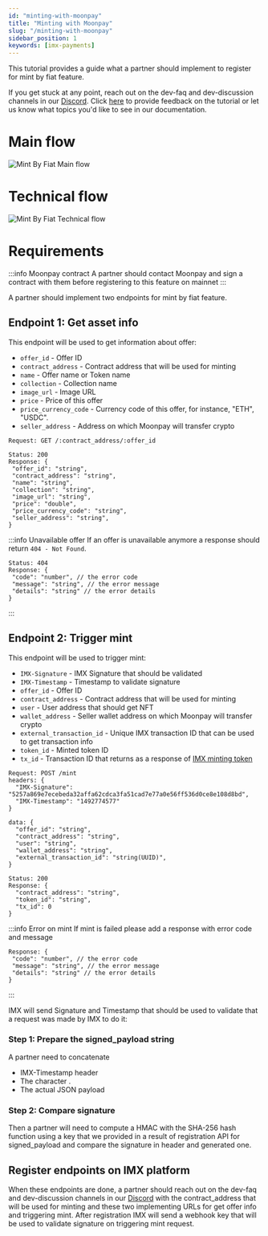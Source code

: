 ```yaml
---
id: "minting-with-moonpay"
title: "Minting with Moonpay"
slug: "/minting-with-moonpay"
sidebar_position: 1
keywords: [imx-payments]
---
```


This tutorial provides a guide what a partner should implement to register for mint by fiat feature.

If you get stuck at any point, reach out on the dev-faq and dev-discussion channels in our [Discord](https://discord.gg/TkVumkJ9D6). Click [here](https://docs.google.com/forms/d/e/1FAIpQLSdTLIXldLRZQB4i2YTHtQwxmrDbTkHphuxtLoVe7j-YVU7VYw/viewform) to provide feedback on the tutorial or let us know what topics you'd like to see in our documentation.

# Main flow

![Mint By Fiat Main flow](/img/tutorial/mintbyfiat-main-flow.png 'Mint by fiat main flow')

# Technical flow

![Mint By Fiat Technical flow](/img/tutorial/mintbyfiat-technical-flow.png 'Mint by fiat technical flow')

# Requirements

:::info Moonpay contract
A partner should contact Moonpay and sign a contract with them before registering to this feature on mainnet
:::

A partner should implement two endpoints for mint by fiat feature.

## Endpoint 1: Get asset info

This endpoint will be used to get information about offer:

- `offer_id` - Offer ID
- `contract_address` - Contract address that will be used for minting
- `name` - Offer name or Token name
- `collection` - Collection name
- `image_url` - Image URL
- `price` - Price of this offer
- `price_currency_code` - Currency code of this offer, for instance, "ETH", "USDC".
- `seller_address` - Address on which Moonpay will transfer crypto

```
Request: GET /:contract_address/:offer_id

Status: 200
Response: {
 "offer_id": "string",
 "contract_address": "string",
 "name": "string",
 "collection": "string",
 "image_url": "string",
 "price": "double",
 "price_currency_code": "string",
 "seller_address": "string",
}
```

:::info Unavailable offer
If an offer is unavailable anymore a response should return `404 - Not Found`.
```
Status: 404
Response: {
 "code": "number", // the error code
 "message": "string", // the error message
 "details": "string" // the error details
}
```
:::

## Endpoint 2: Trigger mint

This endpoint will be used to trigger mint:

- `IMX-Signature` - IMX Signature that should be validated
- `IMX-Timestamp` - Timestamp to validate signature
- `offer_id` - Offer ID
- `contract_address` - Contract address that will be used for minting
- `user` - User address that should get NFT
- `wallet_address` - Seller wallet address on which Moonpay will transfer crypto 
- `external_transaction_id` - Unique IMX transaction ID that can be used to get transaction info
- `token_id` - Minted token ID
- `tx_id` - Transaction ID that returns as a response of [IMX minting token](/reference#/operations/mintTokens)

```
Request: POST /mint
headers: {
  "IMX-Signature": "5257a869e7ecebeda32affa62cdca3fa51cad7e77a0e56ff536d0ce8e108d8bd",
  "IMX-Timestamp": "1492774577"
}

data: {
  "offer_id": "string",
  "contract_address": "string",
  "user": "string",
  "wallet_address": "string",
  "external_transaction_id": "string(UUID)",
}

Status: 200
Response: {
  "contract_address": "string",
  "token_id": "string",
  "tx_id": 0
}
```

:::info Error on mint
If mint is failed please add a response with error code and message
```
Response: {
 "code": "number", // the error code
 "message": "string", // the error message
 "details": "string" // the error details
}
```
:::

IMX will send Signature and Timestamp that should be used to validate that a request was made by IMX to do it:

### Step 1: Prepare the signed_payload string
A partner need to concatenate

- IMX-Timestamp header
- The character .
- The actual JSON payload

### Step 2: Compare signature
Then a partner will need to compute a HMAC with the SHA-256 hash function using a key that we provided in a result of registration API for signed_payload and compare the signature in header and generated one.

## Register endpoints on IMX platform
When these endpoints are done, a partner should reach out on the dev-faq and dev-discussion channels in our [Discord](https://discord.gg/TkVumkJ9D6)
with the contract_address that will be used for minting and these two implementing URLs for get offer info and triggering mint.
After registration IMX will send a webhook key that will be used to validate signature on triggering mint request.
